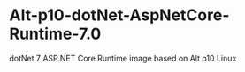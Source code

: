 # Alt-p10-dotNet-AspNetCore-Runtime-7.0

dotNet 7 ASP.NET Core Runtime image based on Alt p10 Linux
